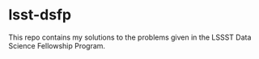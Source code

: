 # lsst-dsfp
This repo contains my solutions to the problems given in the LSSST Data Science Fellowship Program.
